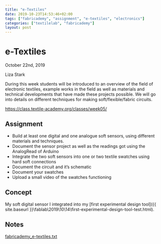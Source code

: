 ```yaml
---
title: "e-Textiles"
date: 2019-10-23T14:53:46+02:00
tags: ["fabricademy", "assignment", "e-textiles", "electronics"]
categories: ["textilelab", "fabricademy"]
layout: post
---
```


# e-Textiles
October 22nd, 2019

Liza Stark

During this week students will be introduced to an overview of the field of electronic textiles, example works in the field as well as materials and technical developments that have made these projects possible. We will go into details on different techniques for making soft/flexible/fabric circuits.

<https://class.textile-academy.org/classes/week05/>

## Assignment
- Build at least one digital and one analogue soft sensors, using different materials and techniques.
- Document the sensor project as well as the readings got using the AnalogRead of Arduino
- Integrate the two soft sensors into one or two textile swatches using hard soft connections
- Document the circuit and it’s schematic
- Document your swatches
- Upload a small video of the swatches functioning

## Concept
My soft digital sensor I integrated into my [first experimental design tool]({{ site.baseurl }}\fablab\2019\10\14\first-experimental-design-tool-test.html).

## Notes
<a href="{{ site.baseurl }}/files/fabricademy_e-textiles.txt" download="{{ site.baseurl }}/files/fabricademy_e-textiles.txt">fabricademy_e-textiles.txt</a>

